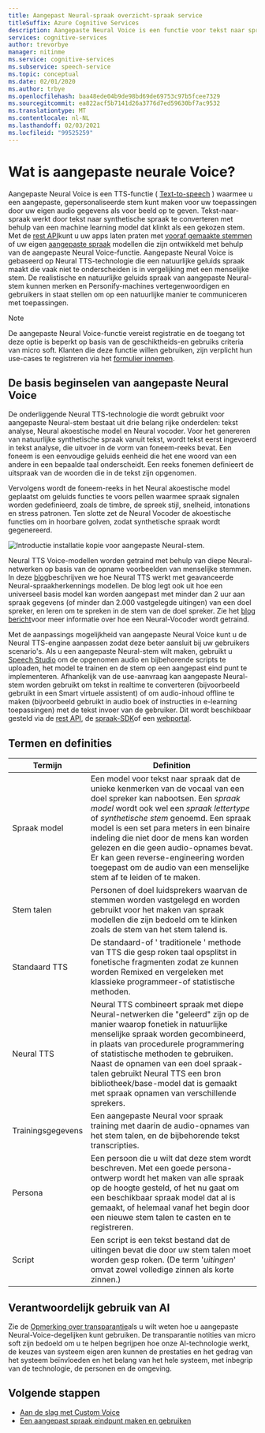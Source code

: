 ```yaml
---
title: Aangepast Neural-spraak overzicht-spraak service
titleSuffix: Azure Cognitive Services
description: Aangepaste Neural Voice is een functie voor tekst naar spraak waarmee u een speciaal aangepaste synthetische stem kunt maken voor uw toepassingen door uw eigen audio gegevens als voor beeld op te geven.
services: cognitive-services
author: trevorbye
manager: nitinme
ms.service: cognitive-services
ms.subservice: speech-service
ms.topic: conceptual
ms.date: 02/01/2020
ms.author: trbye
ms.openlocfilehash: baa48ede04b9de98bd69de69753c97b5fcee7329
ms.sourcegitcommit: ea822acf5b7141d26a3776d7ed59630bf7ac9532
ms.translationtype: MT
ms.contentlocale: nl-NL
ms.lasthandoff: 02/03/2021
ms.locfileid: "99525259"
---
```

# <a name="what-is-custom-neural-voice"></a>Wat is aangepaste neurale Voice?

Aangepaste Neural Voice is een TTS-functie ( [Text-to-speech](https://docs.microsoft.com/azure/cognitive-services/speech-service/text-to-speech) ) waarmee u een aangepaste, gepersonaliseerde stem kunt maken voor uw toepassingen door uw eigen audio gegevens als voor beeld op te geven. Tekst-naar-spraak werkt door tekst naar synthetische spraak te converteren met behulp van een machine learning model dat klinkt als een gekozen stem. Met de [rest API](https://docs.microsoft.com/azure/cognitive-services/speech-service/rest-text-to-speech)kunt u uw apps laten praten met [vooraf gemaakte stemmen](https://docs.microsoft.com/azure/cognitive-services/speech-service/language-support#neural-voices) of uw eigen [aangepaste spraak](https://docs.microsoft.com/azure/cognitive-services/speech-service/how-to-custom-voice-prepare-data) modellen die zijn ontwikkeld met behulp van de aangepaste Neural Voice-functie. Aangepaste Neural Voice is gebaseerd op Neural TTS-technologie die een natuurlijke geluids spraak maakt die vaak niet te onderscheiden is in vergelijking met een menselijke stem.
De realistische en natuurlijke geluids spraak van aangepaste Neural-stem kunnen merken en Personify-machines vertegenwoordigen en gebruikers in staat stellen om op een natuurlijke manier te communiceren met toepassingen.

> [!NOTE]
> De aangepaste Neural Voice-functie vereist registratie en de toegang tot deze optie is beperkt op basis van de geschiktheids-en gebruiks criteria van micro soft. Klanten die deze functie willen gebruiken, zijn verplicht hun use-cases te registreren via het [formulier innemen](https://aka.ms/customneural).

## <a name="the-basics-of-custom-neural-voice"></a>De basis beginselen van aangepaste Neural Voice

De onderliggende Neural TTS-technologie die wordt gebruikt voor aangepaste Neural-stem bestaat uit drie belang rijke onderdelen: tekst analyse, Neural akoestische model en Neural vocoder. Voor het genereren van natuurlijke synthetische spraak vanuit tekst, wordt tekst eerst ingevoerd in tekst analyse, die uitvoer in de vorm van foneem-reeks bevat. Een foneem is een eenvoudige geluids eenheid die het ene woord van een andere in een bepaalde taal onderscheidt. Een reeks fonemen definieert de uitspraak van de woorden die in de tekst zijn opgenomen. 

Vervolgens wordt de foneem-reeks in het Neural akoestische model geplaatst om geluids functies te voors pellen waarmee spraak signalen worden gedefinieerd, zoals de timbre, de spreek stijl, snelheid, intonations en stress patronen. Ten slotte zet de Neural Vocoder de akoestische functies om in hoorbare golven, zodat synthetische spraak wordt gegenereerd.

![Introductie installatie kopie voor aangepaste Neural-stem.](./media/custom-voice/cnv-intro.png)

Neural TTS Voice-modellen worden getraind met behulp van diepe Neural-netwerken op basis van de opname voorbeelden van menselijke stemmen. In deze [blog](https://techcommunity.microsoft.com/t5/azure-ai/neural-text-to-speech-extends-support-to-15-more-languages-with/ba-p/1505911)beschrijven we hoe Neural TTS werkt met geavanceerde Neural-spraakherkennings modellen. De blog legt ook uit hoe een universeel basis model kan worden aangepast met minder dan 2 uur aan spraak gegevens (of minder dan 2.000 vastgelegde uitingen) van een doel spreker, en leren om te spreken in de stem van de doel spreker. Zie het [blog bericht](https://techcommunity.microsoft.com/t5/azure-ai/azure-neural-tts-upgraded-with-hifinet-achieving-higher-audio/ba-p/1847860)voor meer informatie over hoe een Neural-Vocoder wordt getraind.

Met de aanpassings mogelijkheid van aangepaste Neural Voice kunt u de Neural TTS-engine aanpassen zodat deze beter aansluit bij uw gebruikers scenario's. Als u een aangepaste Neural-stem wilt maken, gebruikt u [Speech Studio](https://speech.microsoft.com/customvoice) om de opgenomen audio en bijbehorende scripts te uploaden, het model te trainen en de stem op een aangepast eind punt te implementeren. Afhankelijk van de use-aanvraag kan aangepaste Neural-stem worden gebruikt om tekst in realtime te converteren (bijvoorbeeld gebruikt in een Smart virtuele assistent) of om audio-inhoud offline te maken (bijvoorbeeld gebruikt in audio boek of instructies in e-learning toepassingen) met de tekst invoer van de gebruiker. Dit wordt beschikbaar gesteld via de [rest API](https://docs.microsoft.com/azure/cognitive-services/speech-service/rest-text-to-speech), de [spraak-SDK](https://docs.microsoft.com/azure/cognitive-services/speech-service/get-started-text-to-speech?tabs=script%2Cwindowsinstall&pivots=programming-language-csharp)of een [webportal](https://speech.microsoft.com/audiocontentcreation).

## <a name="terms-and-definitions"></a>Termen en definities

| **Termijn**      | **Definition**                                                                                                                                                                                                                                                                                                                                                                                       |
|---------------|------------------------------------------------------------------------------------------------------------------------------------------------------------------------------------------------------------------------------------------------------------------------------------------------------------------------------------------------------------------------------------------------------|
| Spraak model   | Een model voor tekst naar spraak dat de unieke kenmerken van de vocaal van een doel spreker kan nabootsen. Een *spraak model* wordt ook wel een *spraak lettertype* of *synthetische stem* genoemd. Een spraak model is een set para meters in een binaire indeling die niet door de mens kan worden gelezen en die geen audio-opnames bevat. Er kan geen reverse-engineering worden toegepast om de audio van een menselijke stem af te leiden of te maken. |
| Stem talen  | Personen of doel luidsprekers waarvan de stemmen worden vastgelegd en worden gebruikt voor het maken van spraak modellen die zijn bedoeld om te klinken zoals de stem van het stem talend is.                                                                                                                                                                                                                                                   |
| Standaard TTS  | De standaard-of ' traditionele ' methode van TTS die gesp roken taal opsplitst in fonetische fragmenten zodat ze kunnen worden Remixed en vergeleken met klassieke programmeer-of statistische methoden.                                                                                                                                                                                                    |
| Neural TTS    | Neural TTS combineert spraak met diepe Neural-netwerken die "geleerd" zijn op de manier waarop fonetiek in natuurlijke menselijke spraak worden gecombineerd, in plaats van procedurele programmering of statistische methoden te gebruiken. Naast de opnamen van een doel spraak-talen gebruikt Neural TTS een bron bibliotheek/base-model dat is gemaakt met spraak opnamen van verschillende sprekers.          |
| Trainingsgegevens | Een aangepaste Neural voor spraak training met daarin de audio-opnames van het stem talen, en de bijbehorende tekst transcripties.                                                                                                                                                                                                                                                               |
| Persona       | Een persoon die u wilt dat deze stem wordt beschreven. Met een goede persona-ontwerp wordt het maken van alle spraak op de hoogte gesteld, of het nu gaat om een beschikbaar spraak model dat al is gemaakt, of helemaal vanaf het begin door een nieuwe stem talen te casten en te registreren.                                                                                                |
| Script        | Een script is een tekst bestand dat de uitingen bevat die door uw stem talen moet worden gesp roken. (De term '*uitingen*' omvat zowel volledige zinnen als korte zinnen.)                                                                                                                                                                                                                               |

## <a name="responsible-use-of-ai"></a>Verantwoordelijk gebruik van AI

Zie de [Opmerking over transparantie](/legal/cognitive-services/speech-service/custom-neural-voice/transparency-note-custom-neural-voice?context=/azure/cognitive-services/speech-service/context/context)als u wilt weten hoe u aangepaste Neural-Voice-degelijken kunt gebruiken. De transparantie notities van micro soft zijn bedoeld om u te helpen begrijpen hoe onze AI-technologie werkt, de keuzes van systeem eigen aren kunnen de prestaties en het gedrag van het systeem beïnvloeden en het belang van het hele systeem, met inbegrip van de technologie, de personen en de omgeving.

## <a name="next-steps"></a>Volgende stappen

* [Aan de slag met Custom Voice](how-to-custom-voice.md)
* [Een aangepast spraak eindpunt maken en gebruiken](how-to-custom-voice-create-voice.md)